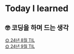 # Today I learned
## 🤓 코딩을 하며 드는 생각

[🌞 24년 8월 TIL](https://github.com/HJ0216/TIL/blob/main/TIL/2408.md)  
[🌞 24년 9월 TIL](https://github.com/HJ0216/TIL/blob/main/TIL/2409.md)